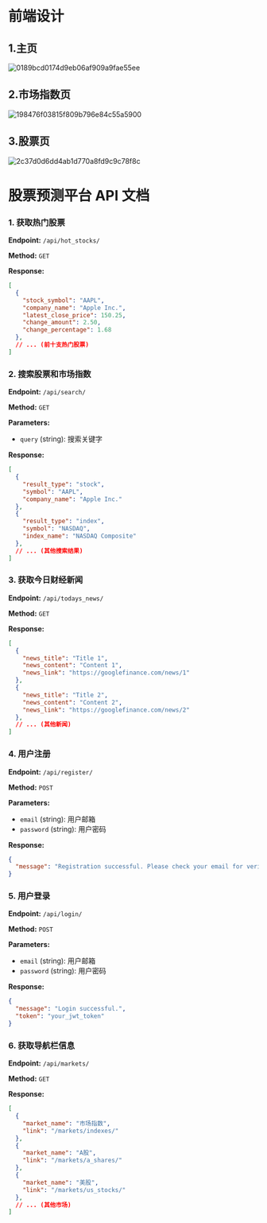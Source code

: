 # 前端设计

## 1.主页

![0189bcd0174d9eb06af909a9fae55ee](Untitled.assets/0189bcd0174d9eb06af909a9fae55ee.jpg)

## 2.市场指数页

![198476f03815f809b796e84c55a5900](Untitled.assets/198476f03815f809b796e84c55a5900.jpg)

## 3.股票页

![2c37d0d6dd4ab1d770a8fd9c9c78f8c](Untitled.assets/2c37d0d6dd4ab1d770a8fd9c9c78f8c.jpg)



# 股票预测平台 API 文档

### 1. 获取热门股票

**Endpoint:** `/api/hot_stocks/`

**Method:** `GET`

**Response:**

```json
[
  {
    "stock_symbol": "AAPL",
    "company_name": "Apple Inc.",
    "latest_close_price": 150.25,
    "change_amount": 2.50,
    "change_percentage": 1.68
  },
  // ... (前十支热门股票)
]
```

### 2. 搜索股票和市场指数

**Endpoint:** `/api/search/`

**Method:** `GET`

**Parameters:**
- `query` (string): 搜索关键字

**Response:**
```json
[
  {
    "result_type": "stock",
    "symbol": "AAPL",
    "company_name": "Apple Inc."
  },
  {
    "result_type": "index",
    "symbol": "NASDAQ",
    "index_name": "NASDAQ Composite"
  },
  // ... (其他搜索结果)
]
```

### 3. 获取今日财经新闻

**Endpoint:** `/api/todays_news/`

**Method:** `GET`

**Response:**
```json
[
  {
    "news_title": "Title 1",
    "news_content": "Content 1",
    "news_link": "https://googlefinance.com/news/1"
  },
  {
    "news_title": "Title 2",
    "news_content": "Content 2",
    "news_link": "https://googlefinance.com/news/2"
  },
  // ... (其他新闻)
]
```

### 4. 用户注册

**Endpoint:** `/api/register/`

**Method:** `POST`

**Parameters:**
- `email` (string): 用户邮箱
- `password` (string): 用户密码

**Response:**
```json
{
  "message": "Registration successful. Please check your email for verification."
}
```

### 5. 用户登录

**Endpoint:** `/api/login/`

**Method:** `POST`

**Parameters:**
- `email` (string): 用户邮箱
- `password` (string): 用户密码

**Response:**
```json
{
  "message": "Login successful.",
  "token": "your_jwt_token"
}
```

### 6. 获取导航栏信息

**Endpoint:** `/api/markets/`

**Method:** `GET`

**Response:**
```json
[
  {
    "market_name": "市场指数",
    "link": "/markets/indexes/"
  },
  {
    "market_name": "A股",
    "link": "/markets/a_shares/"
  },
  {
    "market_name": "美股",
    "link": "/markets/us_stocks/"
  },
  // ... (其他市场)
]
```


